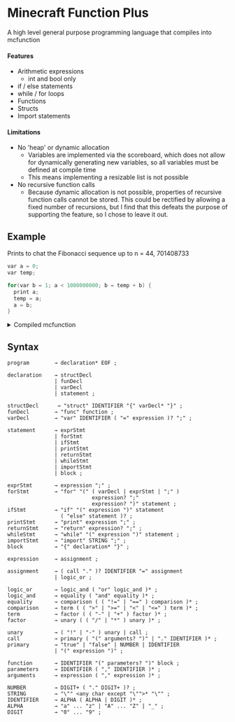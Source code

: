 # Minecraft Function Plus

A high level general purpose programming language that compiles into mcfunction

#### Features

- Arithmetic expressions
  - int and bool only
- if / else statements
- while / for loops
- Functions
- Structs
- Import statements

#### Limitations

- No 'heap' or dynamic allocation
  - Variables are implemented via the scoreboard, which does not allow for dynamically generating new variables, so all variables must be defined at compile time
  - This means implementing a resizable list is not possible
- No recursive function calls
  - Because dynamic allocation is not possible, properties of recursive function calls cannot be stored. This could be rectified by allowing a fixed number of recursions, but I find that this defeats the purpose of supporting the feature, so I chose to leave it out.

## Example

Prints to chat the Fibonacci sequence up to n = 44, 701408733

```c
var a = 0;
var temp;

for(var b = 1; a < 1000000000; b = temp + b) {
  print a;
  temp = a;
  a = b;
}
```

<details>
  <summary>Compiled mcfunction</summary>

  Compiled with pretty and debug mode on.
  
  #### fib.mcfunction

  ```mcfunction
  # Compiled by mcfp_dart 1.0

  # RUNTIME SETUP

  scoreboard objectives add mcfp_runtime dummy
  scoreboard players reset * mcfp_runtime
  scoreboard objectives setdisplay sidebar mcfp_runtime
  scoreboard players set neg_one mcfp_runtime -1

  # END RUNTIME SETUP
  # WALKING SYNTAX TREE


  # VAR
  scoreboard players set fib_a mcfp_runtime 0

  # VAR
  scoreboard players set fib_temp mcfp_runtime 0
  execute if function mcfp:fib_oznzmf982b30 run return 1

  # CLEAN
  scoreboard players reset fib_a mcfp_runtime
  scoreboard players reset fib_temp mcfp_runtime
  ```

  #### fib_oznzmf982b30.mcfunction

  ```mcfunction
  # VAR
  scoreboard players set fib_oznzmf982b30_b mcfp_runtime 1

  # WHILE CONDITION
  scoreboard players set fib_oznzmf982b30_h9ruyup5510f mcfp_runtime 1000000000
  scoreboard players set fib_oznzmf982b30_vknqxk613cv4 mcfp_runtime 0
  execute if score fib_a mcfp_runtime < fib_oznzmf982b30_h9ruyup5510f mcfp_runtime run scoreboard players set fib_oznzmf982b30_vknqxk613cv4 mcfp_runtime 1
  scoreboard players reset fib_oznzmf982b30_h9ruyup5510f mcfp_runtime

  # WHILE REPEAT
  scoreboard players set should_break mcfp_runtime 0
  execute if score fib_oznzmf982b30_vknqxk613cv4 mcfp_runtime matches 1 run execute if function mcfp:fib_oznzmf982b30_5juiuc8ypdr9 run return 1
  scoreboard players reset fib_oznzmf982b30_vknqxk613cv4 mcfp_runtime

  # CLEAN
  scoreboard players reset fib_oznzmf982b30_b mcfp_runtime
  ```

  #### fib_oznzmf982b30_5juiuc8ypdr9.mcfunction

  ```mcfunction
  # PRINT
  tellraw @a [{"text":"MCFP: "},{"score":{"name":"fib_a","objective":"mcfp_runtime"}}]

  # ASSIGN
  scoreboard players operation fib_temp mcfp_runtime = fib_a mcfp_runtime

  # ASSIGN
  scoreboard players operation fib_a mcfp_runtime = fib_oznzmf982b30_b mcfp_runtime

  # ASSIGN
  scoreboard players operation fib_oznzmf982b30_5juiuc8ypdr9_7d7bm9f3a4ys mcfp_runtime = fib_temp mcfp_runtime
  scoreboard players operation fib_oznzmf982b30_5juiuc8ypdr9_7d7bm9f3a4ys mcfp_runtime += fib_oznzmf982b30_b mcfp_runtime
  scoreboard players operation fib_oznzmf982b30_b mcfp_runtime = fib_oznzmf982b30_5juiuc8ypdr9_7d7bm9f3a4ys mcfp_runtime
  scoreboard players reset fib_oznzmf982b30_5juiuc8ypdr9_7d7bm9f3a4ys mcfp_runtime

  # WHILE CONDITION
  scoreboard players set fib_oznzmf982b30_5juiuc8ypdr9_0eh3qtaf8kfn mcfp_runtime 1000000000
  scoreboard players set fib_oznzmf982b30_5juiuc8ypdr9_fjo9kv182fzj mcfp_runtime 0
  execute if score fib_a mcfp_runtime < fib_oznzmf982b30_5juiuc8ypdr9_0eh3qtaf8kfn mcfp_runtime run scoreboard players set fib_oznzmf982b30_5juiuc8ypdr9_fjo9kv182fzj mcfp_runtime 1
  scoreboard players reset fib_oznzmf982b30_5juiuc8ypdr9_0eh3qtaf8kfn mcfp_runtime

  # WHILE REPEAT
  execute if score should_break mcfp_runtime matches 1 run return 0
  execute if score fib_oznzmf982b30_5juiuc8ypdr9_fjo9kv182fzj mcfp_runtime matches 1 run execute if function mcfp:fib_oznzmf982b30_5juiuc8ypdr9 run return 1
  scoreboard players reset fib_oznzmf982b30_5juiuc8ypdr9_fjo9kv182fzj mcfp_runtime
  ```
  
</details>

## Syntax

```
program        → declaration* EOF ;
```

```
declaration    → structDecl
               | funDecl
               | varDecl
               | statement ;

structDecl      → "struct" IDENTIFIER "{" varDecl* "}" ;
funDecl        → "func" function ;
varDecl        → "var" IDENTIFIER ( "=" expression )? ";" ;
```

```
statement      → exprStmt
               | forStmt
               | ifStmt
               | printStmt
               | returnStmt
               | whileStmt
               | importStmt
               | block ;

exprStmt       → expression ";" ;
forStmt        → "for" "(" ( varDecl | exprStmt | ";" )
                           expression? ";"
                           expression? ")" statement ;
ifStmt         → "if" "(" expression ")" statement
                 ( "else" statement )? ;
printStmt      → "print" expression ";" ;
returnStmt     → "return" expression? ";" ;
whileStmt      → "while" "(" expression ")" statement ;
importStmt     → "import" STRING ";" ;
block          → "{" declaration* "}" ;
```

```
expression     → assignment ;

assignment     → ( call "." )? IDENTIFIER "=" assignment
               | logic_or ;

logic_or       → logic_and ( "or" logic_and )* ;
logic_and      → equality ( "and" equality )* ;
equality       → comparison ( ( "!=" | "==" ) comparison )* ;
comparison     → term ( ( ">" | ">=" | "<" | "<=" ) term )* ;
term           → factor ( ( "-" | "+" ) factor )* ;
factor         → unary ( ( "/" | "*" ) unary )* ;

unary          → ( "!" | "-" ) unary | call ;
call           → primary ( "(" arguments? ")" | "." IDENTIFIER )* ;
primary        → "true" | "false" | NUMBER | IDENTIFIER
               | "(" expression ")" ;
```

```
function       → IDENTIFIER "(" parameters? ")" block ;
parameters     → IDENTIFIER ( "," IDENTIFIER )* ;
arguments      → expression ( "," expression )* ;
```

```
NUMBER         → DIGIT+ ( "." DIGIT+ )? ;
STRING         → "\"" <any char except "\"">* "\"" ;
IDENTIFIER     → ALPHA ( ALPHA | DIGIT )* ;
ALPHA          → "a" ... "z" | "A" ... "Z" | "_" ;
DIGIT          → "0" ... "9" ;
```